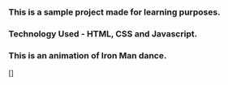 ### This is a sample project made for learning purposes.
### Technology Used - HTML, CSS and Javascript.

### This is an animation of Iron Man dance.

[]